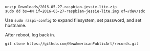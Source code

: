     unzip Downloads/2016-05-27-raspbian-jessie-lite.zip
    sudo dd bs=4M if=2016-05-27-raspbian-jessie-lite.img of=/dev/sdc

Use `sudo raspi-config` to expand filesystem, set password, and set hostname.

After reboot, log back in.

    git clone https://github.com/NewAmericanPublicArt/records.git
